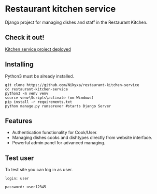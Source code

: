 # Restaurant kitchen service

Django project for managing dishes and staff in the Restaurant Kitchen.

## Check it out!
[Kitchen service project deployed](https://restaurant-kitchen-service-51p0.onrender.com/)

## Installing

Python3 must be already installed.

```shell
git clone https://github.com/Nikyxa/restaurant-kitchen-service
cd restaurant-kitchen-service
python3 -m venv venv
source venv\Scripts\activate (on Windows)
pip install -r requirements.txt
python manage.py runserever #starts Django Server
```

## Features

* Authentication functionality for Cook/User.
* Managing dishes cooks and dishtypes directly from website interface.
* Powerful admin panel for advanced managing.

## Test user
To test site you can log in as user.
```shell
login: user 

password: user12345
```